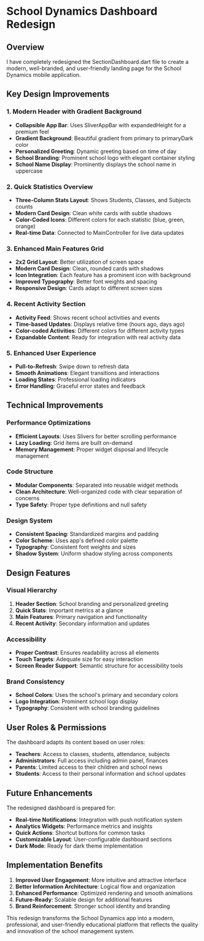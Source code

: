 # School Dynamics Dashboard Redesign

## Overview
I have completely redesigned the SectionDashboard.dart file to create a modern, well-branded, and user-friendly landing page for the School Dynamics mobile application.

## Key Design Improvements

### 1. Modern Header with Gradient Background
- **Collapsible App Bar**: Uses SliverAppBar with expandedHeight for a premium feel
- **Gradient Background**: Beautiful gradient from primary to primaryDark color
- **Personalized Greeting**: Dynamic greeting based on time of day
- **School Branding**: Prominent school logo with elegant container styling
- **School Name Display**: Prominently displays the school name in uppercase

### 2. Quick Statistics Overview
- **Three-Column Stats Layout**: Shows Students, Classes, and Subjects counts
- **Modern Card Design**: Clean white cards with subtle shadows
- **Color-Coded Icons**: Different colors for each statistic (blue, green, orange)
- **Real-time Data**: Connected to MainController for live data updates

### 3. Enhanced Main Features Grid
- **2x2 Grid Layout**: Better utilization of screen space
- **Modern Card Design**: Clean, rounded cards with shadows
- **Icon Integration**: Each feature has a prominent icon with background
- **Improved Typography**: Better font weights and spacing
- **Responsive Design**: Cards adapt to different screen sizes

### 4. Recent Activity Section
- **Activity Feed**: Shows recent school activities and events
- **Time-based Updates**: Displays relative time (hours ago, days ago)
- **Color-coded Activities**: Different colors for different activity types
- **Expandable Content**: Ready for integration with real activity data

### 5. Enhanced User Experience
- **Pull-to-Refresh**: Swipe down to refresh data
- **Smooth Animations**: Elegant transitions and interactions
- **Loading States**: Professional loading indicators
- **Error Handling**: Graceful error states and feedback

## Technical Improvements

### Performance Optimizations
- **Efficient Layouts**: Uses Slivers for better scrolling performance
- **Lazy Loading**: Grid items are built on-demand
- **Memory Management**: Proper widget disposal and lifecycle management

### Code Structure
- **Modular Components**: Separated into reusable widget methods
- **Clean Architecture**: Well-organized code with clear separation of concerns
- **Type Safety**: Proper type definitions and null safety

### Design System
- **Consistent Spacing**: Standardized margins and padding
- **Color Scheme**: Uses app's defined color palette
- **Typography**: Consistent font weights and sizes
- **Shadow System**: Uniform shadow styling across components

## Design Features

### Visual Hierarchy
1. **Header Section**: School branding and personalized greeting
2. **Quick Stats**: Important metrics at a glance
3. **Main Features**: Primary navigation and functionality
4. **Recent Activity**: Secondary information and updates

### Accessibility
- **Proper Contrast**: Ensures readability across all elements
- **Touch Targets**: Adequate size for easy interaction
- **Screen Reader Support**: Semantic structure for accessibility tools

### Brand Consistency
- **School Colors**: Uses the school's primary and secondary colors
- **Logo Integration**: Prominent school logo display
- **Typography**: Consistent with school branding guidelines

## User Roles & Permissions
The dashboard adapts its content based on user roles:
- **Teachers**: Access to classes, students, attendance, subjects
- **Administrators**: Full access including admin panel, finances
- **Parents**: Limited access to their children and school news
- **Students**: Access to their personal information and school updates

## Future Enhancements
The redesigned dashboard is prepared for:
- **Real-time Notifications**: Integration with push notification system
- **Analytics Widgets**: Performance metrics and insights
- **Quick Actions**: Shortcut buttons for common tasks
- **Customizable Layout**: User-configurable dashboard sections
- **Dark Mode**: Ready for dark theme implementation

## Implementation Benefits
1. **Improved User Engagement**: More intuitive and attractive interface
2. **Better Information Architecture**: Logical flow and organization
3. **Enhanced Performance**: Optimized rendering and smooth animations
4. **Future-Ready**: Scalable design for additional features
5. **Brand Reinforcement**: Stronger school identity and branding

This redesign transforms the School Dynamics app into a modern, professional, and user-friendly educational platform that reflects the quality and innovation of the school management system.
